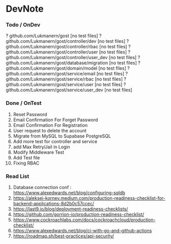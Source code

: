 # DevNote

### Todo / OnDev

? github.com/Lukmanern/gost [no test files]
? github.com/Lukmanern/gost/controller/dev [no test files]
? github.com/Lukmanern/gost/controller/rbac [no test files]
? github.com/Lukmanern/gost/controller/user [no test files]
? github.com/Lukmanern/gost/controller/user_dev [no test files]
? github.com/Lukmanern/gost/database/migration [no test files]
? github.com/Lukmanern/gost/domain/model [no test files]
? github.com/Lukmanern/gost/service/email [no test files]
? github.com/Lukmanern/gost/service/rbac [no test files]
? github.com/Lukmanern/gost/service/user [no test files]
? github.com/Lukmanern/gost/service/user_dev [no test files]

### Done / OnTest

1. Reset Password
2. Email Confirmation For Forget Password
3. Email Confirmation For Registration
4. User request to delete the account
5. Migrate from MySQL to Supabase PostgreSQL
6. Add more test for controller and service
7. add Max Retry/Jail in Login
8. Modify Middleware Test
9. Add Test file
10. Fixing RBAC

### Read List

1. Database connection conf : https://www.alexedwards.net/blog/configuring-sqldb
2. https://aleksei-kornev.medium.com/production-readiness-checklist-for-backend-applications-8d2b0c57ccec/
3. https://last9.io/blog/deployment-readiness-checklists/
4. https://github.com/gorrion-io/production-readiness-checklist/
5. https://www.cockroachlabs.com/docs/cockroachcloud/production-checklist/
6. https://www.alexedwards.net/blog/ci-with-go-and-github-actions
7. https://roadmap.sh/best-practices/api-security/
